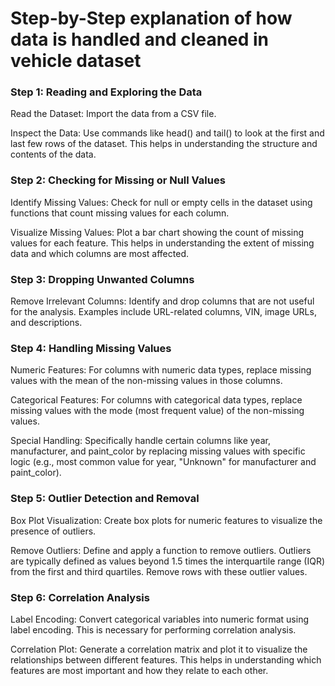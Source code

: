 # Step-by-Step explanation of how data is handled and cleaned in vehicle dataset

### Step 1: Reading and Exploring the Data
Read the Dataset: Import the data from a CSV file.

Inspect the Data: Use commands like head() and tail() to look at the first and last few rows of the dataset. This helps in understanding the structure and contents of the data.

### Step 2: Checking for Missing or Null Values
Identify Missing Values: Check for null or empty cells in the dataset using functions that count missing values for each column.

Visualize Missing Values: Plot a bar chart showing the count of missing values for each feature. This helps in understanding the extent of missing data and which columns are most affected.

### Step 3: Dropping Unwanted Columns
Remove Irrelevant Columns: Identify and drop columns that are not useful for the analysis. Examples include URL-related columns, VIN, image URLs, and descriptions.

### Step 4: Handling Missing Values
Numeric Features: For columns with numeric data types, replace missing values with the mean of the non-missing values in those columns.

Categorical Features: For columns with categorical data types, replace missing values with the mode (most frequent value) of the non-missing values.

Special Handling: Specifically handle certain columns like year, manufacturer, and paint_color by replacing missing values with specific logic (e.g., most common value for year, "Unknown" for manufacturer and paint_color).

### Step 5: Outlier Detection and Removal
Box Plot Visualization: Create box plots for numeric features to visualize the presence of outliers.

Remove Outliers: Define and apply a function to remove outliers. Outliers are typically defined as values beyond 1.5 times the interquartile range (IQR) from the first and third quartiles. Remove rows with these outlier values.

### Step 6: Correlation Analysis
Label Encoding: Convert categorical variables into numeric format using label encoding. This is necessary for performing correlation analysis.

Correlation Plot: Generate a correlation matrix and plot it to visualize the relationships between different features. This helps in understanding which features are most important and how they relate to each other.
